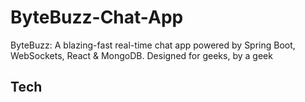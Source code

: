 <h1>ByteBuzz-Chat-App</h1>
<p>ByteBuzz: A blazing-fast real-time chat app powered by Spring Boot, WebSockets, React &amp; MongoDB. Designed for geeks, by a geek</p>

<h2>Tech</h2>
